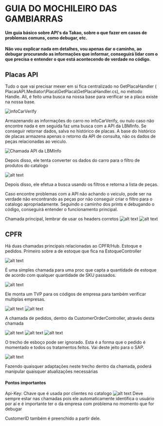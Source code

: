 
# GUIA DO MOCHILEIRO DAS GAMBIARRAS

#### Um guia básico sobre API's da Takao, sobre o que fazer em casos de problemas comuns, como debugar, etc. 

#### Não vou explicar nada em detalhes, vou apenas dar o caminho, ao debugar procurando as informações que informar, conseguirá lidar com o que precisa e entender o que está acontecendo de verdade no código.

## Placas API

Tudo o que vai precisar mexer em si fica centralizado no GetPlacaHandler ( PlacasAPI.Mediator\Placa\GetPlaca\GetPlacaHandler.cs), no método Handle. Ali, é feito uma busca na nossa base para verificar se a placa existe na nossa base.

![infoCarVerify](infocarverify.jpg)

Armazenando as informações do carro no infoCarVerify, ou nulo caso não encontre nada e em seguida faz uma busca com a API da LBMInfo. Se conseguir retornar dados, salva no histórico de placas. A base do histórico de placas armazena apenas o retorno da API de consulta, não os dados de peças relacionadas ao veiculo.

![Chamada API da LBMInfo](image.png)

Depois disso, ele tenta converter os dados do carro para o filtro de produtos do catalogo

![alt text](image-1.png)

Depois disso, ele efetua a busca usando os filtros e retorna a lista de peças.

Caso encontre problemas com a API não achando o veiculo, pode ser na verdade não encontrando as peças por não conseguir criar o filtro para o catalogo apropriadamente. Seguindo o caminho dos prints e debugando o código, conseguirá entender o funcionamento principal.

Chamada principal, lembrar de usar os headers corretos
![alt text](image-2.png)
![alt text](image-3.png)

## CPFR

Há duas chamadas principais relacionadas ao CPFR/Hub. Estoque e pedidos. Primeiro sobre a de estoque que fica na EstoqueController

![alt text](image-4.png)

É uma simples chamada para uma proc que capta a quantidade de estoque de acordo com qualquer quantidade de SKU passados.

![alt text](image-5.png)

Ele monta um TVP para os códigos de empresa para também verificar multiplas empresas.

![alt text](image-6.png)
![alt text](image-8.png)

A chamada de pedidos, dentro da CustomerOrderController, através desta chamada

![alt text](image-7.png)
![alt text](image-9.png)
![alt text](image-10.png)

O trecho de esboço pode ser ignorado. Esta é a forma que o pedido é momentado e todos os tratamentos feitos. Vai deste jeito para o SAP.

![alt text](image-11.png)

Fazendo quaisquer adaptações neste trecho dentro da chamada, poderá manipular quaisquer atualizações necessárias

#### Pontos importantes

Api-Key: Chave que é usada por clientes no catalogo
![alt text](image-12.png)
Deve sempre estar nas chamadas pois ele automaticamente identifica o usuário por aí e é importante ter o da empresa com problema no momento que for debugar

CustomerID também é preenchido a partir dele.


